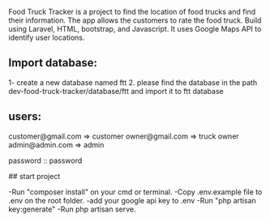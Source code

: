 Food Truck Tracker is a project to find the location of food trucks and find their information. The app allows the customers to rate the food truck. Build using Laravel, HTML, bootstrap, and Javascript. It uses Google Maps API to identify user locations.

## Import database:
1- create a new database named ftt 2. please find the database in the path dev-food-truck-tracker/database/ftt and import it to ftt database

## users:
<p>
customer@gmail.com => customer 
owner@gmail.com => truck owner
admin@admin.com => admin

password :: password
</p>
## start project
<p>
-Run "composer install" on your cmd or terminal.
-Copy .env.example file to .env on the root folder.
-add your google api key to .env
-Run "php artisan key:generate"
-Run php artisan serve.
    </p>


 
